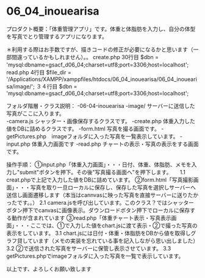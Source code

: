 # 06_04_inouearisa

プロダクト概要：「体重管理アプリ」です。体重と体脂肪を入力し、自分の体型を写真でとり管理するアプリになります。

＊利用する際はお手数ですが、描きコードの修正が必要になるかと思います（一部間違っているかもしれません）。。
create.php 30行目
$dbn = 'mysql:dbname=gsacf_d06_04;charset=utf8;port=3306;host=localhost';　
read.php 4行目
$file_dir  = '/Applications/XAMPP/xamppfiles/htdocs/06_04_inouearisa/06_04_inouearisa/image/';
３４行目
$dbn = 'mysql:dbname=gsacf_d06_04;charset=utf8;port=3306;host=localhost';


フォルダ階層・クラス説明：
-06-04-inouearisa
  -image/          サーバーに送信した写真がここに入ります。       
  -camera.js       シャッター・画像保存するクラスです。
  -create.php      体重入力した値をDBに詰めるクラスです。
  -form.html       写真を撮る画面です。
  -getPictures.php　imageフォルダに入った写真を一覧表示しています。
  -input.php        体重入力画面です
  -read.php         チャートの表示・写真の表示をする画面です。
  

操作手順：
①input.php「体重入力画面」・・・日付、体重、体脂肪、メモを入力し"submit"ボタンを押下。その後"写真撮る画面へ"を押下します。
　 1.1 creat.phpで上記で入力した値をDBに詰めています。
②form.html「写真撮影画面」・・・写真を取り一旦ローカルに保存し、保存した写真を選択しサーバーへ送信し画面遷移します（本当はcannvasに映った写真を直接サーバーに送りたかったです。。）
  2.1 camera.jsを呼び出しています。このクラス？ではシャッターボタン押下でcanvasに画像表示。ダウンロードボタン押下でローカルに保存する動作が含まれています
③read.php「体重チャート表示・写真表示画面」・・・ここでは、①で入力した値をchart.jsに渡て表示・②で撮った写真の表示をしています。
  3.1 chart.jsには日付・体重・体脂肪をDBから値を取得しグラフ貸しています（メモの実装を忘れている事を記入しながら思い出しました）
  3.2 ②で送信された写真をサーバーに保管し表示させています。
  3.3 getPictures.phpでimageフォルダに入った写真を一覧で表示しています。


以上です、よろしくお願い致します
